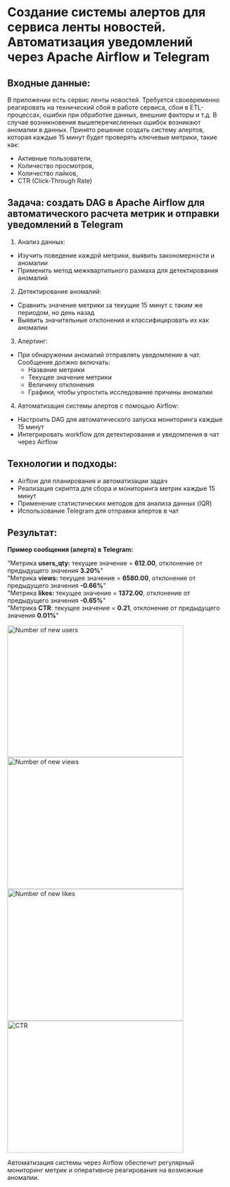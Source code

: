 # Создание системы алертов для сервиса ленты новостей. Автоматизация уведомлений через Apache Airflow и Telegram
## Входные данные:
В приложении есть сервис ленты новостей. Требуется своевременно реагировать на технический сбой в работе сервиса, сбои в ETL-процессах, ошибки при обработке данных, внешние факторы и т.д.
В случае возникновения вышеперечисленных ошибок возникают аномалии в данных. Принято решение создать систему алертов, которая каждые 15 минут будет проверять ключевые метрики, такие как:  
- Активные пользователи,
- Количество просмотров,
- Количество лайков,
- CTR (Click-Through Rate)

## Задача: создать DAG в Apache Airflow для автоматического расчета метрик и отправки уведомлений в Telegram
1. Анализ данных:
  - Изучить поведение каждой метрики, выявить закономерности и аномалии
  - Применить метод межквартильного размаха для детектирования аномалий
2. Детектирование аномалий:
  - Сравнить значение метрики за текущие 15 минут с таким же периодом, но день назад
  - Выявить значительные отклонения и классифицировать их как аномалии
3. Алертинг:
- При обнаружении аномалий отправлять уведомление в чат. Сообщение должно включать:
    - Название метрики
    - Текущее значение метрики
    - Величину отклонения
    - Графики, чтобы упростить исследование причины аномалии
4. Автоматизация системы алертов с помощью Airflow:
- Настроить DAG для автоматического запуска мониторинга каждые 15 минут
- Интегрировать workflow для детектирования и уведомления в чат через Airflow

## Технологии и подходы:
- Airflow для планирования и автоматизации задач
- Реализация скрипта для сбора и мониторинга метрик каждые 15 минут
- Применение статистических методов для анализа данных (IQR)
- Использование Telegram для отправки алертов в чат

## Результат:

**Пример сообщения (алерта) в Telegram:**

"Метрика **users_qty:** текущее значение = **612.00**, отклонение от предыдущего значения **3.20%**"  
"Метрика **views:** текущее значение = **6580.00**, отклонение от предыдущего значения **-0.66%**"  
"Метрика **likes:** текущее значение = **1372.00**, отклонение от предыдущего значения **-0.65%**"  
"Метрика **CTR**: текущее значение = **0.21**, отклонение от предыдущего значения **0.01%**"  

<image width="400" height="300" src="/images/Alert_system_users.JPG" alt="Number of new users"> <image width="400" height="300" src="/images/Alert_system_views.JPG" alt="Number of new views">
<image width="400" height="300" src="/images/Alert_system_likes.JPG" alt="Number of new likes"> <image width="400" height="300" src="/images/Alert_system_ctr.JPG" alt="CTR">  


Автоматизация системы через Airflow обеспечит регулярный мониторинг метрик и оперативное реагирование на возможные аномалии.
